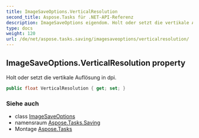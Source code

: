 ```yaml
---
title: ImageSaveOptions.VerticalResolution
second_title: Aspose.Tasks für .NET-API-Referenz
description: ImageSaveOptions eigendom. Holt oder setzt die vertikale Auflösung in dpi.
type: docs
weight: 120
url: /de/net/aspose.tasks.saving/imagesaveoptions/verticalresolution/
---
```

## ImageSaveOptions.VerticalResolution property

Holt oder setzt die vertikale Auflösung in dpi.

```csharp
public float VerticalResolution { get; set; }
```

### Siehe auch

* class [ImageSaveOptions](../)
* namensraum [Aspose.Tasks.Saving](../../imagesaveoptions/)
* Montage [Aspose.Tasks](../../../)


